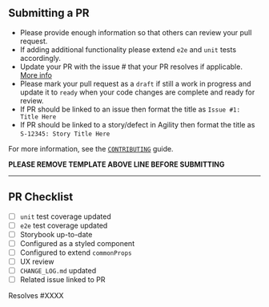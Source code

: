 ## Submitting a PR

- Please provide enough information so that others can review your pull request.
- If adding additional functionality please extend `e2e` and `unit` tests accordingly.
- Update your PR with the issue # that your PR resolves if applicable. [More info](https://docs.github.com/en/github/managing-your-work-on-github/linking-a-pull-request-to-an-issue#linking-a-pull-request-to-an-issue-using-a-keyword.)
- Please mark your pull request as a `draft` if still a work in progress and update it to `ready` when your code changes are complete and ready for review.
- If PR should be linked to an issue then format the title as `Issue #1: Title Here`
- If PR should be linked to a story/defect in Agility then format the title as `S-12345: Story Title Here`

For more information, see the [`CONTRIBUTING`](https://github.com/digital-ai/dot-components/blob/master/CONTRIBUTING.md) guide.

**PLEASE REMOVE TEMPLATE ABOVE LINE BEFORE SUBMITTING**

---

## PR Checklist

- [ ] `unit` test coverage updated
- [ ] `e2e` test coverage updated
- [ ] Storybook up-to-date
- [ ] Configured as a styled component
- [ ] Configured to extend `commonProps`
- [ ] UX review
- [ ] `CHANGE_LOG.md` updated
- [ ] Related issue linked to PR

Resolves #XXXX
